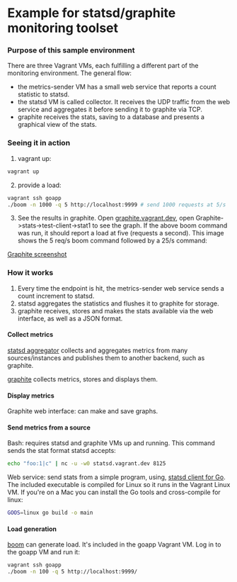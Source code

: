 # Example for statsd/graphite monitoring toolset

### Purpose of this sample environment
There are three Vagrant VMs, each fulfilling a different part of the monitoring environment.
The general flow:
* the metrics-sender VM has a small web service that reports a count statistic to statsd.  
* the statsd VM is called collector.  It receives the UDP traffic from the web service and aggregates it before sending it to graphite via TCP.
* graphite receives the stats, saving to a database and presents a graphical view of the stats.


### Seeing it in action
1. vagrant up:
  ```bash
  vagrant up
  ```

2. provide a load:
  ``` bash
  vagrant ssh goapp
  ./boom -n 1000 -q 5 http://localhost:9999 # send 1000 requests at 5/s
  ```

3. See the results in graphite.  Open [graphite.vagrant.dev](http://graphite.vagrant.dev), open Graphite->stats->test-client->stat1 to see the graph.  If the above boom command was run, it should report a load at five (requests a second).  This image shows the 5 req/s boom command followed by a 25/s command:

[Graphite screenshot](graphite-screen.png?raw=true)


### How it works
1. Every time the endpoint is hit, the metrics-sender web service sends a count increment to statsd.
2. statsd aggregates the statistics and flushes it to graphite for storage.
3. graphite receives, stores and makes the stats available via the web interface, as well as a JSON format.

#### Collect metrics
[statsd aggregator](https://github.com/etsy/statsd/) collects and aggregates metrics from many sources/instances and publishes them to another backend, such as graphite.

[graphite](http://graphite.readthedocs.org/en/latest/) collects metrics, stores and displays them.

#### Display metrics
Graphite web interface: can make and save graphs.

#### Send metrics from a source
Bash: requires statsd and graphite VMs up and running.  This command sends the stat format statsd accepts:

```bash
echo "foo:1|c" | nc -u -w0 statsd.vagrant.dev 8125
```

Web service: send stats from a simple program, using, [statsd client for Go](https://github.com/cactus/go-statsd-client).  The included executable is compiled for Linux so it runs in the Vagrant Linux VM.  If you're on a Mac you can install the Go tools and cross-compile for linux:

```bash
GOOS=linux go build -o main
```

#### Load generation
[boom](https://github.com/rakyll/boom) can generate load.  It's included in the goapp Vagrant VM.  Log in to the goapp VM and run it:

```bash
vagrant ssh goapp
./boom -n 100 -q 5 http://localhost:9999/
```
